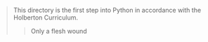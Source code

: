 > This directory is the first step into Python in accordance with the Holberton Curriculum.
>> Only a flesh wound